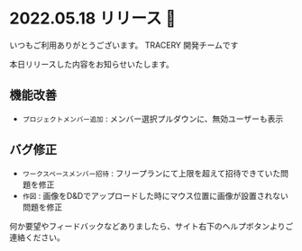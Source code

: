 # 2022.05.18 リリース  🌈

いつもご利用ありがとうございます。
TRACERY 開発チームです

本日リリースした内容をお知らせいたします。

## 機能改善

* `プロジェクトメンバー追加` : メンバー選択プルダウンに、無効ユーザーも表示

## バグ修正

* `ワークスペースメンバー招待` : フリープランにて上限を超えて招待できていた問題を修正
* `作図` :  画像をD&Dでアップロードした時にマウス位置に画像が設置されない問題を修正

何か要望やフィードバックなどありましたら、サイト右下のヘルプボタンよりご連絡ください。
